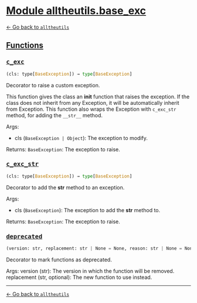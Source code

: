 <h1 id=""><a href="#">Module alltheutils.base_exc</a></h1>

[← Go back to `alltheutils`](./index.md)

<h2 id="functions"><a href="#functions">Functions</a></h2>

<h3 id="functions-c_exc"><a href="#functions-c_exc"><pre>c_exc</pre></a></h3>

```python
(cls: type[BaseException]) → type[BaseException]
```

Decorator to raise a custom exception.

This function gives the class an __init__ function that raises the exception.
If the class does not inherit from any Exception, it will be automatically inherit from Exception.
This function also wraps the Exception with `c_exc_str` method, for adding the `__str__` method.

Args:
- cls (`BaseException | Object`): The exception to modify.

Returns:
`BaseException`: The exception to raise.

<h3 id="functions-c_exc_str"><a href="#functions-c_exc_str"><pre>c_exc_str</pre></a></h3>

```python
(cls: type[BaseException]) → type[BaseException]
```

Decorator to add the __str__ method to an exception.

Args:
- cls (`BaseException`): The exception to add the __str__ method to.

Returns:
`BaseException`: The exception to raise.

<h3 id="functions-deprecated"><a href="#functions-deprecated"><pre>deprecated</pre></a></h3>

```python
(version: str, replacement: str | None = None, reason: str | None = None)
```

Decorator to mark functions as deprecated.

Args:
    version (str): The version in which the function will be removed.
    replacement (str, optional): The new function to use instead.

---

[← Go back to `alltheutils`](./index.md)